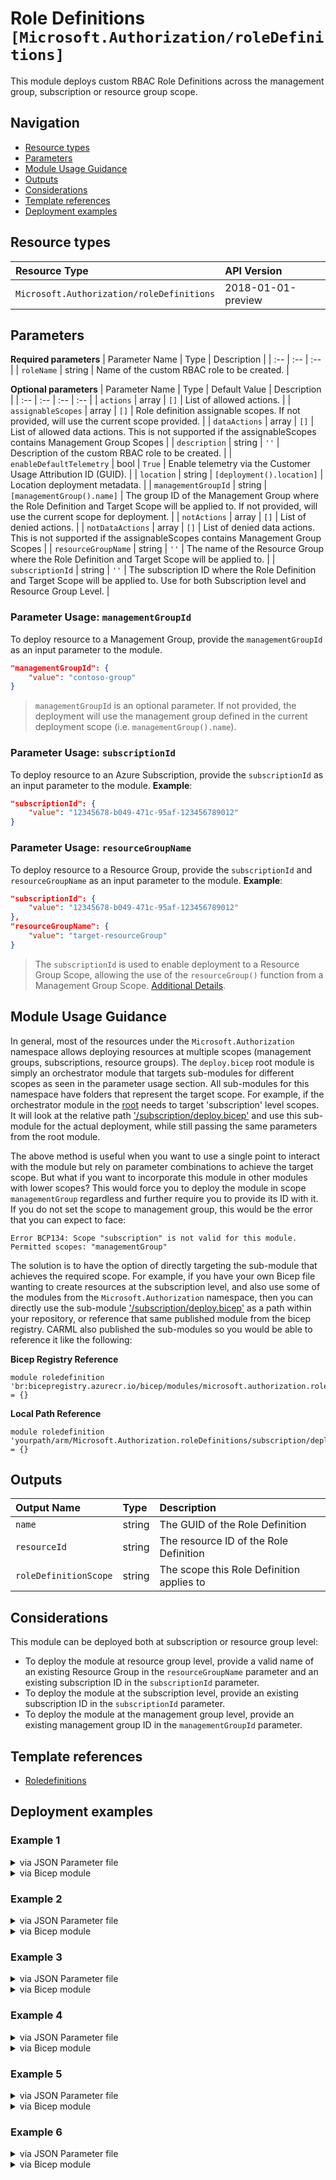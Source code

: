 # Role Definitions `[Microsoft.Authorization/roleDefinitions]`

This module deploys custom RBAC Role Definitions across the management group, subscription or resource group scope.

## Navigation

- [Resource types](#Resource-types)
- [Parameters](#Parameters)
- [Module Usage Guidance](#Module-Usage-Guidance)
- [Outputs](#Outputs)
- [Considerations](#Considerations)
- [Template references](#Template-references)
- [Deployment examples](#Deployment-examples)

## Resource types

| Resource Type | API Version |
| :-- | :-- |
| `Microsoft.Authorization/roleDefinitions` | 2018-01-01-preview |

## Parameters

**Required parameters**
| Parameter Name | Type | Description |
| :-- | :-- | :-- |
| `roleName` | string | Name of the custom RBAC role to be created. |

**Optional parameters**
| Parameter Name | Type | Default Value | Description |
| :-- | :-- | :-- | :-- |
| `actions` | array | `[]` | List of allowed actions. |
| `assignableScopes` | array | `[]` | Role definition assignable scopes. If not provided, will use the current scope provided. |
| `dataActions` | array | `[]` | List of allowed data actions. This is not supported if the assignableScopes contains Management Group Scopes |
| `description` | string | `''` | Description of the custom RBAC role to be created. |
| `enableDefaultTelemetry` | bool | `True` | Enable telemetry via the Customer Usage Attribution ID (GUID). |
| `location` | string | `[deployment().location]` | Location deployment metadata. |
| `managementGroupId` | string | `[managementGroup().name]` | The group ID of the Management Group where the Role Definition and Target Scope will be applied to. If not provided, will use the current scope for deployment. |
| `notActions` | array | `[]` | List of denied actions. |
| `notDataActions` | array | `[]` | List of denied data actions. This is not supported if the assignableScopes contains Management Group Scopes |
| `resourceGroupName` | string | `''` | The name of the Resource Group where the Role Definition and Target Scope will be applied to. |
| `subscriptionId` | string | `''` | The subscription ID where the Role Definition and Target Scope will be applied to. Use for both Subscription level and Resource Group Level. |


### Parameter Usage: `managementGroupId`

To deploy resource to a Management Group, provide the `managementGroupId` as an input parameter to the module.

```json
"managementGroupId": {
    "value": "contoso-group"
}
```

> `managementGroupId` is an optional parameter. If not provided, the deployment will use the management group defined in the current deployment scope (i.e. `managementGroup().name`).

### Parameter Usage: `subscriptionId`

To deploy resource to an Azure Subscription, provide the `subscriptionId` as an input parameter to the module. **Example**:

```json
"subscriptionId": {
    "value": "12345678-b049-471c-95af-123456789012"
}
```

### Parameter Usage: `resourceGroupName`

To deploy resource to a Resource Group, provide the `subscriptionId` and `resourceGroupName` as an input parameter to the module. **Example**:

```json
"subscriptionId": {
    "value": "12345678-b049-471c-95af-123456789012"
},
"resourceGroupName": {
    "value": "target-resourceGroup"
}
```

> The `subscriptionId` is used to enable deployment to a Resource Group Scope, allowing the use of the `resourceGroup()` function from a Management Group Scope. [Additional Details](https://github.com/Azure/bicep/pull/1420).

## Module Usage Guidance

In general, most of the resources under the `Microsoft.Authorization` namespace allows deploying resources at multiple scopes (management groups, subscriptions, resource groups). The `deploy.bicep` root module is simply an orchestrator module that targets sub-modules for different scopes as seen in the parameter usage section. All sub-modules for this namespace have folders that represent the target scope. For example, if the orchestrator module in the [root](deploy.bicep) needs to target 'subscription' level scopes. It will look at the relative path ['/subscription/deploy.bicep'](./subscription/deploy.bicep) and use this sub-module for the actual deployment, while still passing the same parameters from the root module.

The above method is useful when you want to use a single point to interact with the module but rely on parameter combinations to achieve the target scope. But what if you want to incorporate this module in other modules with lower scopes? This would force you to deploy the module in scope `managementGroup` regardless and further require you to provide its ID with it. If you do not set the scope to management group, this would be the error that you can expect to face:

```bicep
Error BCP134: Scope "subscription" is not valid for this module. Permitted scopes: "managementGroup"
```

The solution is to have the option of directly targeting the sub-module that achieves the required scope. For example, if you have your own Bicep file wanting to create resources at the subscription level, and also use some of the modules from the `Microsoft.Authorization` namespace, then you can directly use the sub-module ['/subscription/deploy.bicep'](./subscription/deploy.bicep) as a path within your repository, or reference that same published module from the bicep registry. CARML also published the sub-modules so you would be able to reference it like the following:

**Bicep Registry Reference**
```bicep
module roledefinition 'br:bicepregistry.azurecr.io/bicep/modules/microsoft.authorization.roledefinitions.subscription:version' = {}
```
**Local Path Reference**
```bicep
module roledefinition 'yourpath/arm/Microsoft.Authorization.roleDefinitions/subscription/deploy.bicep' = {}
```

## Outputs

| Output Name | Type | Description |
| :-- | :-- | :-- |
| `name` | string | The GUID of the Role Definition |
| `resourceId` | string | The resource ID of the Role Definition |
| `roleDefinitionScope` | string | The scope this Role Definition applies to |

## Considerations

This module can be deployed both at subscription or resource group level:

- To deploy the module at resource group level, provide a valid name of an existing Resource Group in the `resourceGroupName` parameter and an existing subscription ID in the `subscriptionId` parameter.
- To deploy the module at the subscription level, provide an existing subscription ID in the `subscriptionId` parameter.
- To deploy the module at the management group level, provide an existing management group ID in the `managementGroupId` parameter.

## Template references

- [Roledefinitions](https://docs.microsoft.com/en-us/azure/templates/Microsoft.Authorization/2018-01-01-preview/roleDefinitions)

## Deployment examples

<h3>Example 1</h3>

<details>

<summary>via JSON Parameter file</summary>

```json
{
    "$schema": "https://schema.management.azure.com/schemas/2019-04-01/deploymentParameters.json#",
    "contentVersion": "1.0.0.0",
    "parameters": {
        "roleName": {
            "value": "<<namePrefix>>-az-testRole-mg-min"
        },
        "actions": {
            "value": [
                "Microsoft.Compute/galleries/read",
                "Microsoft.Compute/galleries/images/read"
            ]
        }
    }
}

```

</details>

<details>

<summary>via Bicep module</summary>

```bicep
module roleDefinitions './Microsoft.Authorization/roleDefinitions/deploy.bicep' = {
  name: '${uniqueString(deployment().name)}-roleDefinitions'
  params: {
      actions: [
        'Microsoft.Compute/galleries/read'
        'Microsoft.Compute/galleries/images/read'
      ]
      roleName: '<<namePrefix>>-az-testRole-mg-min'
  }
```

</details>

<h3>Example 2</h3>

<details>

<summary>via JSON Parameter file</summary>

```json
{
    "$schema": "https://schema.management.azure.com/schemas/2019-04-01/deploymentParameters.json#",
    "contentVersion": "1.0.0.0",
    "parameters": {
        "roleName": {
            "value": "<<namePrefix>>-az-testRole-mg"
        },
        "description": {
            "value": "Test Custom Role Definition Standard (management group scope)"
        },
        "actions": {
            "value": [
                "Microsoft.Compute/galleries/*",
                "Microsoft.Network/virtualNetworks/read"
            ]
        },
        "notActions": {
            "value": [
                "Microsoft.Compute/images/write",
                "Microsoft.Compute/images/delete",
                "Microsoft.Network/virtualNetworks/subnets/join/action"
            ]
        },
        "dataActions": {
            "value": [
                "Microsoft.Storage/storageAccounts/blobServices/*/read"
            ]
        },
        "notDataActions": {
            "value": [
                "Microsoft.Storage/storageAccounts/blobServices/containers/blobs/read"
            ]
        },
        "assignableScopes": {
            "value": [
                "/providers/Microsoft.Management/managementGroups/<<managementGroupId>>"
            ]
        },
        "managementGroupId": {
            "value": "<<managementGroupId>>"
        }
    }
}

```

</details>

<details>

<summary>via Bicep module</summary>

```bicep
module roleDefinitions './Microsoft.Authorization/roleDefinitions/deploy.bicep' = {
  name: '${uniqueString(deployment().name)}-roleDefinitions'
  params: {
      actions: [
        'Microsoft.Compute/galleries/*'
        'Microsoft.Network/virtualNetworks/read'
      ]
      assignableScopes: [
        '/providers/Microsoft.Management/managementGroups/<<managementGroupId>>'
      ]
      notActions: [
        'Microsoft.Compute/images/write'
        'Microsoft.Compute/images/delete'
        'Microsoft.Network/virtualNetworks/subnets/join/action'
      ]
      description: 'Test Custom Role Definition Standard (management group scope)'
      dataActions: [
        'Microsoft.Storage/storageAccounts/blobServices/*/read'
      ]
      managementGroupId: '<<managementGroupId>>'
      roleName: '<<namePrefix>>-az-testRole-mg'
      notDataActions: [
        'Microsoft.Storage/storageAccounts/blobServices/containers/blobs/read'
      ]
  }
```

</details>

<h3>Example 3</h3>

<details>

<summary>via JSON Parameter file</summary>

```json
{
    "$schema": "https://schema.management.azure.com/schemas/2019-04-01/deploymentParameters.json#",
    "contentVersion": "1.0.0.0",
    "parameters": {
        "roleName": {
            "value": "<<namePrefix>>-az-testRole-rg-min"
        },
        "actions": {
            "value": [
                "Microsoft.Compute/galleries/read",
                "Microsoft.Compute/galleries/images/read"
            ]
        },
        "subscriptionId": {
            "value": "<<subscriptionId>>"
        },
        "resourceGroupName": {
            "value": "<<resourceGroupName>>"
        }
    }
}

```

</details>

<details>

<summary>via Bicep module</summary>

```bicep
module roleDefinitions './Microsoft.Authorization/roleDefinitions/deploy.bicep' = {
  name: '${uniqueString(deployment().name)}-roleDefinitions'
  params: {
      actions: [
        'Microsoft.Compute/galleries/read'
        'Microsoft.Compute/galleries/images/read'
      ]
      resourceGroupName: '<<resourceGroupName>>'
      roleName: '<<namePrefix>>-az-testRole-rg-min'
      subscriptionId: '<<subscriptionId>>'
  }
```

</details>

<h3>Example 4</h3>

<details>

<summary>via JSON Parameter file</summary>

```json
{
    "$schema": "https://schema.management.azure.com/schemas/2019-04-01/deploymentParameters.json#",
    "contentVersion": "1.0.0.0",
    "parameters": {
        "roleName": {
            "value": "<<namePrefix>>-az-testRole-rg"
        },
        "description": {
            "value": "Test Custom Role Definition Standard (resource group scope)"
        },
        "actions": {
            "value": [
                "Microsoft.Compute/galleries/*",
                "Microsoft.Network/virtualNetworks/read"
            ]
        },
        "notActions": {
            "value": [
                "Microsoft.Compute/images/write",
                "Microsoft.Compute/images/delete",
                "Microsoft.Network/virtualNetworks/subnets/join/action"
            ]
        },
        "dataActions": {
            "value": [
                "Microsoft.Storage/storageAccounts/blobServices/*/read"
            ]
        },
        "notDataActions": {
            "value": [
                "Microsoft.Storage/storageAccounts/blobServices/containers/blobs/read"
            ]
        },
        "assignableScopes": {
            "value": [
                "/subscriptions/<<subscriptionId>>/resourceGroups/<<resourceGroupName>>"
            ]
        },
        "subscriptionId": {
            "value": "<<subscriptionId>>"
        },
        "resourceGroupName": {
            "value": "<<resourceGroupName>>"
        }
    }
}

```

</details>

<details>

<summary>via Bicep module</summary>

```bicep
module roleDefinitions './Microsoft.Authorization/roleDefinitions/deploy.bicep' = {
  name: '${uniqueString(deployment().name)}-roleDefinitions'
  params: {
      resourceGroupName: '<<resourceGroupName>>'
      actions: [
        'Microsoft.Compute/galleries/*'
        'Microsoft.Network/virtualNetworks/read'
      ]
      assignableScopes: [
        '/subscriptions/<<subscriptionId>>/resourceGroups/<<resourceGroupName>>'
      ]
      notActions: [
        'Microsoft.Compute/images/write'
        'Microsoft.Compute/images/delete'
        'Microsoft.Network/virtualNetworks/subnets/join/action'
      ]
      description: 'Test Custom Role Definition Standard (resource group scope)'
      dataActions: [
        'Microsoft.Storage/storageAccounts/blobServices/*/read'
      ]
      subscriptionId: '<<subscriptionId>>'
      roleName: '<<namePrefix>>-az-testRole-rg'
      notDataActions: [
        'Microsoft.Storage/storageAccounts/blobServices/containers/blobs/read'
      ]
  }
```

</details>

<h3>Example 5</h3>

<details>

<summary>via JSON Parameter file</summary>

```json
{
    "$schema": "https://schema.management.azure.com/schemas/2019-04-01/deploymentParameters.json#",
    "contentVersion": "1.0.0.0",
    "parameters": {
        "roleName": {
            "value": "<<namePrefix>>-az-testRole-sub-min"
        },
        "actions": {
            "value": [
                "Microsoft.Compute/galleries/read",
                "Microsoft.Compute/galleries/images/read"
            ]
        },
        "subscriptionId": {
            "value": "<<subscriptionId>>"
        }
    }
}

```

</details>

<details>

<summary>via Bicep module</summary>

```bicep
module roleDefinitions './Microsoft.Authorization/roleDefinitions/deploy.bicep' = {
  name: '${uniqueString(deployment().name)}-roleDefinitions'
  params: {
      actions: [
        'Microsoft.Compute/galleries/read'
        'Microsoft.Compute/galleries/images/read'
      ]
      roleName: '<<namePrefix>>-az-testRole-sub-min'
      subscriptionId: '<<subscriptionId>>'
  }
```

</details>

<h3>Example 6</h3>

<details>

<summary>via JSON Parameter file</summary>

```json
{
    "$schema": "https://schema.management.azure.com/schemas/2019-04-01/deploymentParameters.json#",
    "contentVersion": "1.0.0.0",
    "parameters": {
        "roleName": {
            "value": "<<namePrefix>>-az-testRole-sub"
        },
        "description": {
            "value": "Test Custom Role Definition Standard (subscription scope)"
        },
        "actions": {
            "value": [
                "Microsoft.Compute/galleries/*",
                "Microsoft.Network/virtualNetworks/read"
            ]
        },
        "notActions": {
            "value": [
                "Microsoft.Compute/images/write",
                "Microsoft.Compute/images/delete",
                "Microsoft.Network/virtualNetworks/subnets/join/action"
            ]
        },
        "dataActions": {
            "value": [
                "Microsoft.Storage/storageAccounts/blobServices/*/read"
            ]
        },
        "notDataActions": {
            "value": [
                "Microsoft.Storage/storageAccounts/blobServices/containers/blobs/read"
            ]
        },
        "assignableScopes": {
            "value": [
                "/subscriptions/<<subscriptionId>>"
            ]
        },
        "subscriptionId": {
            "value": "<<subscriptionId>>"
        }
    }
}

```

</details>

<details>

<summary>via Bicep module</summary>

```bicep
module roleDefinitions './Microsoft.Authorization/roleDefinitions/deploy.bicep' = {
  name: '${uniqueString(deployment().name)}-roleDefinitions'
  params: {
      actions: [
        'Microsoft.Compute/galleries/*'
        'Microsoft.Network/virtualNetworks/read'
      ]
      assignableScopes: [
        '/subscriptions/<<subscriptionId>>'
      ]
      notActions: [
        'Microsoft.Compute/images/write'
        'Microsoft.Compute/images/delete'
        'Microsoft.Network/virtualNetworks/subnets/join/action'
      ]
      description: 'Test Custom Role Definition Standard (subscription scope)'
      dataActions: [
        'Microsoft.Storage/storageAccounts/blobServices/*/read'
      ]
      subscriptionId: '<<subscriptionId>>'
      roleName: '<<namePrefix>>-az-testRole-sub'
      notDataActions: [
        'Microsoft.Storage/storageAccounts/blobServices/containers/blobs/read'
      ]
  }
```

</details>
